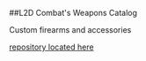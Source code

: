 ##L2D Combat's Weapons Catalog

Custom firearms and accessories

[repository located here](https://github.com/cjohndesign/l2d)
